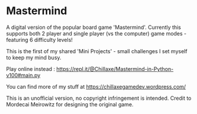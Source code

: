 # Mastermind
A digital version of the popular board game 'Mastermind'. 
Currently this supports both 2 player and single player (vs the computer) game modes - featuring 6 difficulty levels!

This is the first of my shared 'Mini Projects' - small challenges I set myself to keep my mind busy.

Play online instead : https://repl.it/@Chillaxe/Mastermind-in-Python-v100#main.py

You can find more of my stuff at https://chillaxegamedev.wordpress.com/

This is an unofficial version, no copyright infringement is intended. Credit to Mordecai Meirowitz for designing the original game.
